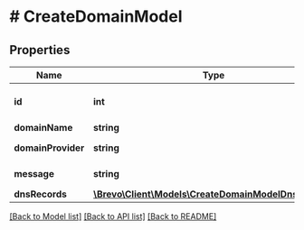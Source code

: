 # # CreateDomainModel

## Properties

Name | Type | Description | Notes
------------ | ------------- | ------------- | -------------
**id** | **int** | ID of the Domain created |
**domainName** | **string** | Domain | [optional]
**domainProvider** | **string** | Domain Provider | [optional]
**message** | **string** | Success message | [optional]
**dnsRecords** | [**\Brevo\Client\Models\CreateDomainModelDnsRecords**](CreateDomainModelDnsRecords.md) |  | [optional]

[[Back to Model list]](../../README.md#models) [[Back to API list]](../../README.md#endpoints) [[Back to README]](../../README.md)
